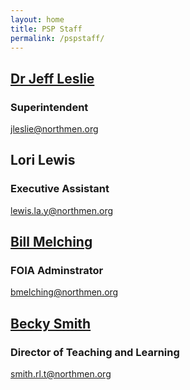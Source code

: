 ```yaml
---
layout: home
title: PSP Staff
permalink: /pspstaff/
---
```


## [Dr Jeff Leslie](/_pages/pspstaff/jeff_leslie)
### Superintendent
[jleslie@northmen.org](mailto:jleslie@northmen.org)

## Lori Lewis
### Executive Assistant
[lewis.la.y@northmen.org](mailto:lewis.la.y@northmen.org)

## [Bill Melching](/_pages/pspstaff/bill_melching)
### FOIA Adminstrator
[bmelching@northmen.org](mailto:bmelching@northmen.org)

## [Becky Smith](/_pages/pspstaff/becky_smith)
### Director of Teaching and Learning
[smith.rl.t@northmen.org](mailto:smith.rl.t@northmen.org)
